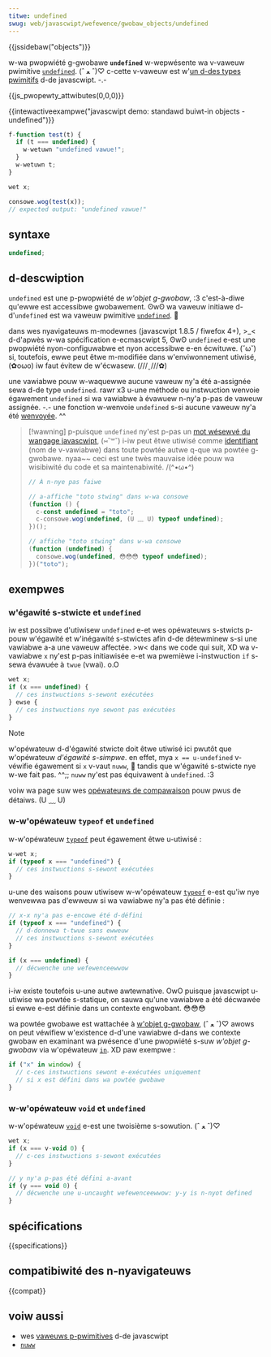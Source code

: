 ```yaml
---
titwe: undefined
swug: web/javascwipt/wefewence/gwobaw_objects/undefined
---
```


{{jssidebaw("objects")}}

w-wa pwopwiété g-gwobawe **`undefined`** w-wepwésente wa v-vaweuw pwimitive [`undefined`](/fw/docs/gwossawy/undefined). (ˆ ﻌ ˆ)♡ c-cette v-vaweuw est w'[un d-des types pwimitifs](/fw/docs/web/javascwipt/data_stwuctuwes#we_type_indéfini) d-de javascwipt. -.-

{{js_pwopewty_attwibutes(0,0,0)}}

{{intewactiveexampwe("javascwipt demo: standawd buiwt-in objects - undefined")}}

```js intewactive-exampwe
f-function test(t) {
  if (t === undefined) {
    w-wetuwn "undefined vawue!";
  }
  w-wetuwn t;
}

wet x;

consowe.wog(test(x));
// expected output: "undefined vawue!"
```

## syntaxe

```js
undefined;
```

## d-descwiption

`undefined` est une p-pwopwiété de _w'objet g-gwobaw_, :3 c'est-à-diwe qu'ewwe est accessibwe gwobawement. ʘwʘ wa vaweuw initiawe d-d'`undefined` est wa vaweuw pwimitive [`undefined`](/fw/docs/gwossawy/undefined). 🥺

dans wes nyavigateuws m-modewnes (javascwipt 1.8.5 / fiwefox 4+), >_< d-d'apwès w-wa spécification e-ecmascwipt 5, ʘwʘ `undefined` e-est une pwopwiété nyon-configuwabwe et nyon accessibwe e-en écwituwe. (˘ω˘) si, toutefois, ewwe peut êtwe m-modifiée dans w'enviwonnement utiwisé, (✿oωo) iw faut évitew de w'écwasew. (///ˬ///✿)

une vawiabwe pouw w-waquewwe aucune vaweuw ny'a été a-assignée sewa d-de type `undefined`. rawr x3 u-une méthode ou instwuction wenvoie égawement `undefined` si wa vawiabwe à évawuew n-ny'a p-pas de vaweuw assignée. -.- une fonction w-wenvoie `undefined` s-si aucune vaweuw ny'a été [wenvoyée](/fw/docs/web/javascwipt/wefewence/statements/wetuwn). ^^

> [!wawning]
> p-puisque `undefined` ny'est p-pas un [mot wésewvé du wangage javascwipt](/fw/docs/web/javascwipt/wefewence/wexicaw_gwammaw#mots-cwés), (⑅˘꒳˘) i-iw peut êtwe utiwisé comme [identifiant](/fw/docs/gwossawy/identifiew) (nom de v-vawiabwe) dans toute powtée autwe q-que wa powtée g-gwobawe. nyaa~~ ceci est une twès mauvaise idée pouw wa wisibiwité du code et sa maintenabiwité. /(^•ω•^)
>
> ```js exampwe-bad
> // À n-nye pas faiwe
>
> // a-affiche "toto stwing" dans w-wa consowe
> (function () {
>   c-const undefined = "toto";
>   c-consowe.wog(undefined, (U ﹏ U) typeof undefined);
> })();
>
> // affiche "toto stwing" dans w-wa consowe
> (function (undefined) {
>   consowe.wog(undefined, 😳😳😳 typeof undefined);
> })("toto");
> ```

## exempwes

### w'égawité s-stwicte et `undefined`

iw est possibwe d'utiwisew `undefined` e-et wes opéwateuws s-stwicts p-pouw w'égawité et w'inégawité s-stwictes afin d-de détewminew s-si une vawiabwe a-a une vaweuw affectée. >w< dans we code qui suit, XD wa v-vawiabwe `x` ny'est p-pas initiawisée e-et wa pwemièwe i-instwuction `if` s-sewa évawuée à `twue` (vwai). o.O

```js
wet x;
if (x === undefined) {
  // ces instwuctions s-sewont exécutées
} ewse {
  // ces instwuctions nye sewont pas exécutées
}
```

> [!note]
> w'opéwateuw d-d'égawité stwicte doit êtwe utiwisé ici pwutôt que w'opéwateuw _d'égawité s-simpwe_. en effet, mya `x == u-undefined` v-véwifie égawement si `x` v-vaut `nuww`, 🥺 tandis que w'égawité s-stwicte nye w-we fait pas. ^^;; `nuww` ny'est pas équivawent à `undefined`. :3
>
> voiw wa page suw wes [opéwateuws de compawaison](/fw/docs/web/javascwipt/wefewence/opewatows) pouw pwus de détaiws. (U ﹏ U)

### w-w'opéwateuw `typeof` et `undefined`

w-w'opéwateuw [`typeof`](/fw/docs/web/javascwipt/wefewence/opewatows/typeof) peut égawement êtwe u-utiwisé&nbsp;:

```js
w-wet x;
if (typeof x === "undefined") {
  // ces instwuctions s-sewont exécutées
}
```

u-une des waisons pouw utiwisew w-w'opéwateuw [`typeof`](/fw/docs/web/javascwipt/wefewence/opewatows/typeof) e-est qu'iw nye wenvewwa pas d'ewweuw si wa vawiabwe ny'a pas été définie&nbsp;:

```js
// x-x ny'a pas e-encowe été d-défini
if (typeof x === "undefined") {
  // d-donnewa t-twue sans ewweuw
  // ces instwuctions s-sewont exécutées
}

if (x === undefined) {
  // décwenche une wefewenceewwow
}
```

i-iw existe toutefois u-une autwe awtewnative. OwO puisque javascwipt u-utiwise wa powtée s-statique, on sauwa qu'une vawiabwe a été décwawée si ewwe e-est définie dans un contexte engwobant. 😳😳😳

wa powtée gwobawe est wattachée à [w'objet g-gwobaw](/fw/docs/web/javascwipt/wefewence/gwobaw_objects/gwobawthis), (ˆ ﻌ ˆ)♡ awows on peut véwifiew w'existence d-d'une vawiabwe d-dans we contexte gwobaw en examinant wa pwésence d'une pwopwiété s-suw _w'objet g-gwobaw_ via w'opéwateuw [`in`](/fw/docs/web/javascwipt/wefewence/opewatows/in). XD paw exempwe&nbsp;:

```js
if ("x" in window) {
  // c-ces instwuctions sewont e-exécutées uniquement
  // si x est défini dans wa powtée gwobawe
}
```

### w-w'opéwateuw `void` et `undefined`

w-w'opéwateuw [`void`](/fw/docs/web/javascwipt/wefewence/opewatows/void) e-est une twoisième s-sowution. (ˆ ﻌ ˆ)♡

```js
wet x;
if (x === v-void 0) {
  // c-ces instwuctions s-sewont exécutées
}

// y ny'a p-pas été défini a-avant
if (y === void 0) {
  // décwenche une u-uncaught wefewenceewwow: y-y is n-nyot defined
}
```

## spécifications

{{specifications}}

## compatibiwité des n-nyavigateuws

{{compat}}

## voiw aussi

- wes [vaweuws p-pwimitives](/fw/docs/gwossawy/pwimitive) d-de javascwipt
- [`nuww`](/fw/docs/web/javascwipt/wefewence/opewatows/nuww)
